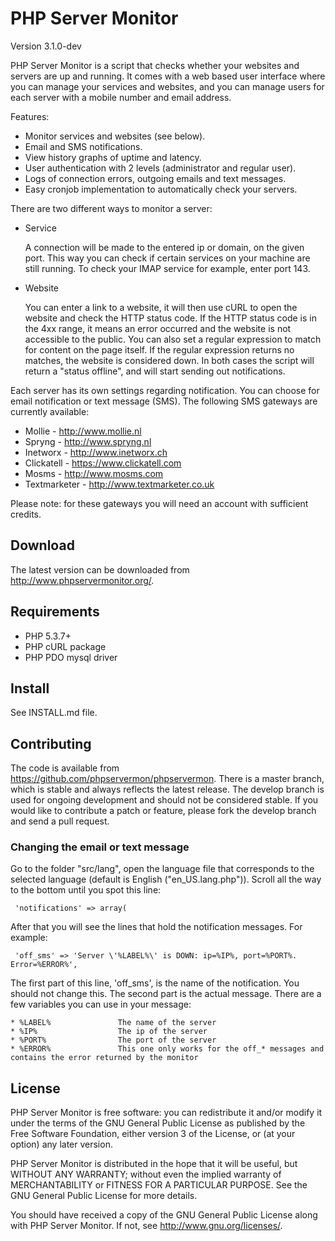 # PHP Server Monitor

Version 3.1.0-dev

PHP Server Monitor is a script that checks whether your websites and servers are up and running.
It comes with a web based user interface where you can manage your services and websites,
and you can manage users for each server with a mobile number and email address.

Features:

* Monitor services and websites (see below).
* Email and SMS notifications.
* View history graphs of uptime and latency.
* User authentication with 2 levels (administrator and regular user).
* Logs of connection errors, outgoing emails and text messages.
* Easy cronjob implementation to automatically check your servers.

There are two different ways to monitor a server:

* Service

  A connection will be made to the entered ip or domain, on the given port.
  This way you can check if certain services on your machine are still running.
  To check your IMAP service for example, enter port 143.

* Website

  You can enter a link to a website, it will then use cURL to open the website and check the HTTP status code.
  If the HTTP status code is in the 4xx range, it means an error occurred and the website is not accessible to the public.
  You can also set a regular expression to match for content on the page itself.
  If the regular expression returns no matches, the website is considered down.
  In both cases the script will return a "status offline", and will start sending out notifications.

Each server has its own settings regarding notification.
You can choose for email notification or text message (SMS).
The following SMS gateways are currently available:

* Mollie - <http://www.mollie.nl>
* Spryng - <http://www.spryng.nl>
* Inetworx - <http://www.inetworx.ch>
* Clickatell - <https://www.clickatell.com>
* Mosms - <http://www.mosms.com>
* Textmarketer - <http://www.textmarketer.co.uk>

Please note: for these gateways you will need an account with sufficient credits.


## Download

The latest version can be downloaded from <http://www.phpservermonitor.org/>.


## Requirements

 * PHP 5.3.7+
 * PHP cURL package
 * PHP PDO mysql driver


## Install

See INSTALL.md file.


## Contributing

The code is available from <https://github.com/phpservermon/phpservermon>.
There is a master branch, which is stable and always reflects the latest release.
The develop branch is used for ongoing development and should not be considered stable.
If you would like to contribute a patch or feature, please fork the develop branch and send a pull request.


### Changing the email or text message

Go to the folder "src/lang", open the language file that corresponds to the selected language
(default is English ("en_US.lang.php")). Scroll all the way to the bottom until you spot this line:

     'notifications' => array(

After that you will see the lines that hold the notification messages. For example:

     'off_sms' => 'Server \'%LABEL%\' is DOWN: ip=%IP%, port=%PORT%. Error=%ERROR%',

The first part of this line, 'off_sms', is the name of the notification. You should not change this.
The second part is the actual message. There are a few variables you can use in your message:

    * %LABEL%				The name of the server
    * %IP%					The ip of the server
    * %PORT%				The port of the server
    * %ERROR%				This one only works for the off_* messages and contains the error returned by the monitor


## License

 PHP Server Monitor is free software: you can redistribute it and/or modify
 it under the terms of the GNU General Public License as published by
 the Free Software Foundation, either version 3 of the License, or
 (at your option) any later version.

 PHP Server Monitor is distributed in the hope that it will be useful,
 but WITHOUT ANY WARRANTY; without even the implied warranty of
 MERCHANTABILITY or FITNESS FOR A PARTICULAR PURPOSE.  See the
 GNU General Public License for more details.

 You should have received a copy of the GNU General Public License
 along with PHP Server Monitor.  If not, see <http://www.gnu.org/licenses/>.
